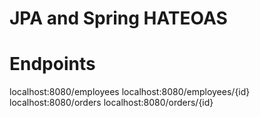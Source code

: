 # JPA and Spring HATEOAS

# Endpoints
localhost:8080/employees
localhost:8080/employees/{id}
localhost:8080/orders
localhost:8080/orders/{id}